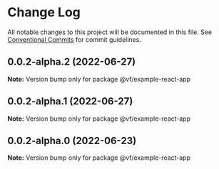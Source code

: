 # Change Log

All notable changes to this project will be documented in this file.
See [Conventional Commits](https://conventionalcommits.org) for commit guidelines.

## 0.0.2-alpha.2 (2022-06-27)

**Note:** Version bump only for package @vf/example-react-app





## 0.0.2-alpha.1 (2022-06-27)

**Note:** Version bump only for package @vf/example-react-app





## 0.0.2-alpha.0 (2022-06-23)

**Note:** Version bump only for package @vf/example-react-app
